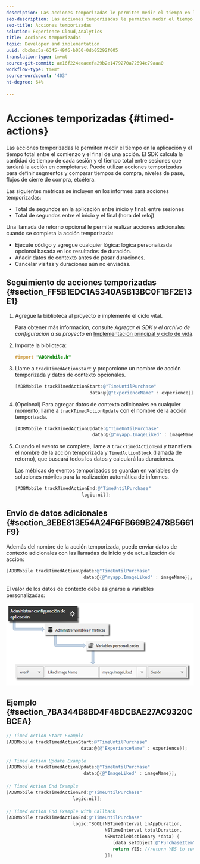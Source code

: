 ```yaml
---
description: Las acciones temporizadas le permiten medir el tiempo en la aplicación y el tiempo total entre el comienzo y el final de una acción. El SDK calcula la cantidad de tiempo de cada sesión y el tiempo total entre sesiones que tardará la acción en completarse. Puede utilizar acciones temporizadas para definir segmentos y comparar tiempos de compra, niveles de pase, flujos de cierre de compra, etcétera.
seo-description: Las acciones temporizadas le permiten medir el tiempo en la aplicación y el tiempo total entre el comienzo y el final de una acción. El SDK calcula la cantidad de tiempo de cada sesión y el tiempo total entre sesiones que tardará la acción en completarse. Puede utilizar acciones temporizadas para definir segmentos y comparar tiempos de compra, niveles de pase, flujos de cierre de compra, etcétera.
seo-title: Acciones temporizadas
solution: Experience Cloud,Analytics
title: Acciones temporizadas
topic: Developer and implementation
uuid: dbcbac5a-6345-49f6-b050-0db05292f005
translation-type: tm+mt
source-git-commit: ae16f224eeaeefa29b2e1479270a72694c79aaa0
workflow-type: tm+mt
source-wordcount: '403'
ht-degree: 64%

---
```



# Acciones temporizadas {#timed-actions}

Las acciones temporizadas le permiten medir el tiempo en la aplicación y el tiempo total entre el comienzo y el final de una acción. El SDK calcula la cantidad de tiempo de cada sesión y el tiempo total entre sesiones que tardará la acción en completarse. Puede utilizar acciones temporizadas para definir segmentos y comparar tiempos de compra, niveles de pase, flujos de cierre de compra, etcétera.

Las siguientes métricas se incluyen en los informes para acciones temporizadas:

* Total de segundos en la aplicación entre inicio y final: entre sesiones
* Total de segundos entre el inicio y el final (hora del reloj)

Una llamada de retorno opcional le permite realizar acciones adicionales cuando se completa la acción temporizada:

* Ejecute código y agregue cualquier lógica: lógica personalizada opcional basada en los resultados de duración.
* Añadir datos de contexto antes de pasar duraciones.
* Cancelar visitas y duraciones aún no enviadas.

## Seguimiento de acciones temporizadas {#section_FF5B1EDC1A5340A5B13BC0F1BF2E13E1}

1. Agregue la biblioteca al proyecto e implemente el ciclo vital.

   Para obtener más información, consulte *Agregar el SDK y el archivo de configuración a su proyecto* en [Implementación principal y ciclo de vida](/help/ios/getting-started/dev-qs.md).
1. Importe la biblioteca:

   ```objective-c
   #import "ADBMobile.h"
   ```

1. Llame a `trackTimedActionStart` y proporcione un nombre de acción temporizada y datos de contexto opcionales.

   ```objective-c
   [ADBMobile trackTimedActionStart:@"TimeUntilPurchase"  
                               data:@{@"ExperienceName" : experience}];
   ```

1. (Opcional) Para agregar datos de contexto adicionales en cualquier momento, llame a `trackTimedActionUpdate` con el nombre de la acción temporizada.

   ```objective-c
   [ADBMobile trackTimedActionUpdate:@"TimeUntilPurchase"  
                                data:@{@"myapp.ImageLiked" : imageName}];
   ```

1. Cuando el evento se complete, llame a `trackTimedActionEnd` y transfiera el nombre de la acción temporizada y `TimedActionBlock` (llamada de retorno), que buscará todos los datos y calculará las duraciones.

   Las métricas de eventos temporizados se guardan en variables de soluciones móviles para la realización automática de informes.

   ```objective-c
   [ADBMobile trackTimedActionEnd:@"TimeUntilPurchase"  
                            logic:nil];
   ```

## Envío de datos adicionales {#section_3EBE813E54A24F6FB669B2478B5661F9}

Además del nombre de la acción temporizada, puede enviar datos de contexto adicionales con las llamadas de inicio y de actualización de acción:

```objective-c
[ADBMobile trackTimedActionUpdate:@"TimeUntilPurchase"  
                             data:@{@"myapp.ImageLiked" : imageName}];
```

El valor de los datos de contexto debe asignarse a variables personalizadas:

![](assets/map-variable-context-ltv.png)

## Ejemplo {#section_7BA344B8BD4F48DCBAE27AC9320CBCEA}

```objective-c
// Timed Action Start Example 
[ADBMobile trackTimedActionStart:@"TimeUntilPurchase"  
                            data:@{@"ExperienceName" : experience}];

// Timed Action Update Example 
[ADBMobile trackTimedActionUpdate:@"TimeUntilPurchase"  
                             data:@{@"ImageLiked" : imageName}];

// Timed Action End Example 
[ADBMobile trackTimedActionEnd:@"TimeUntilPurchase"  
                         logic:nil]; 
 
// Timed Action End Example with Callback 
[ADBMobile trackTimedActionEnd:@"TimeUntilPurchase"  
                         logic:^BOOL(NSTimeInterval inAppDuration,  
                                     NSTimeInterval totalDuration,  
                                     NSMutableDictionary *data) { 
                                        [data setObject:@"PurchaseItem" forKey:@"Item453"]; 
                                        return YES; //return YES to send the hit, NO to cancel 
                                     }];
```

